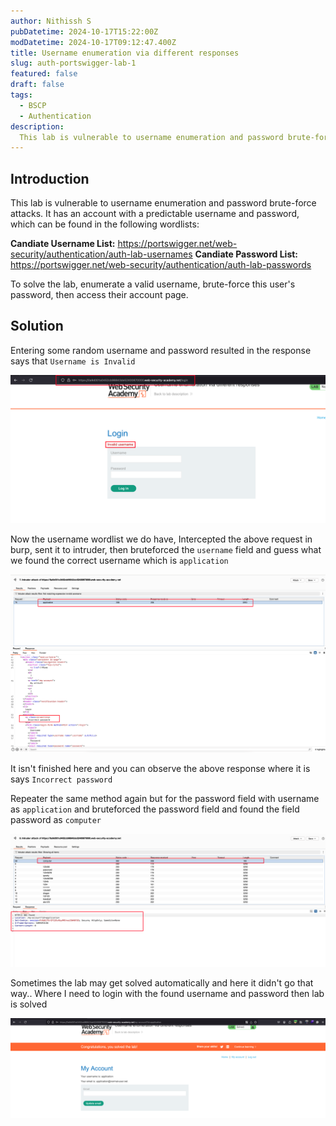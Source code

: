 ```yaml
---
author: Nithissh S
pubDatetime: 2024-10-17T15:22:00Z
modDatetime: 2024-10-17T09:12:47.400Z
title: Username enumeration via different responses
slug: auth-portswigger-lab-1
featured: false
draft: false
tags:
  - BSCP
  - Authentication
description:
  This lab is vulnerable to username enumeration and password brute-force attacks. It has an account with a predictable username and password, which can be found in the following wordlists
---
```


## Introduction

This lab is vulnerable to username enumeration and password brute-force attacks. It has an account with a predictable username and password, which can be found in the following wordlists:

**Candiate Username List:** https://portswigger.net/web-security/authentication/auth-lab-usernames
**Candiate Password List:** https://portswigger.net/web-security/authentication/auth-lab-passwords

To solve the lab, enumerate a valid username, brute-force this user's password, then access their account page. 

## Solution 

Entering some random username and password resulted in the response says that `Username is Invalid`

![](../../assets/images/bscp/auth/auth-1.png)

Now the username wordlist we do have, Intercepted the above request in burp, sent it to intruder, then bruteforced the `username` field and guess what we found the correct username which is `application` 

![](../../assets/images/bscp/auth/auth-2.png)

It isn't finished here and you can observe the above response where it is says `Incorrect password`

Repeater the same method again but for the password field with username as `application` and bruteforced the password field and found the field password as `computer` 

![](../../assets/images/bscp/auth/auth-3.png)

Sometimes the lab may get solved automatically and here it didn't go that way.. Where I need to login with the found username and password then lab is solved

![](../../assets/images/bscp/auth/auth-4.png)